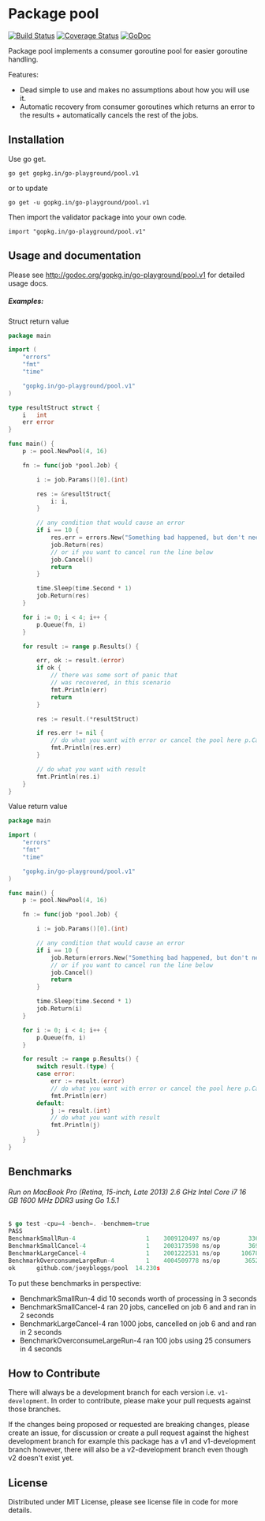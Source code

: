 Package pool
============

[![Build Status](https://semaphoreci.com/api/v1/projects/a85ae32e-f437-40f1-9652-2525ec282658/593594/badge.svg)](https://semaphoreci.com/joeybloggs/pool)
[![Coverage Status](https://coveralls.io/repos/go-playground/pool/badge.svg?branch=v1&service=github)](https://coveralls.io/github/go-playground/pool?branch=v1)
[![GoDoc](https://godoc.org/gopkg.in/go-playground/pool.v1?status.svg)](https://godoc.org/gopkg.in/go-playground/pool.v1)

Package pool implements a consumer goroutine pool for easier goroutine handling. 

Features:

-    Dead simple to use and makes no assumptions about how you will use it.
-    Automatic recovery from consumer goroutines which returns an error to the results + automatically cancels the rest of the jobs.

Installation
------------

Use go get.

	go get gopkg.in/go-playground/pool.v1

or to update

	go get -u gopkg.in/go-playground/pool.v1

Then import the validator package into your own code.

	import "gopkg.in/go-playground/pool.v1"

Usage and documentation
------

Please see http://godoc.org/gopkg.in/go-playground/pool.v1 for detailed usage docs.

##### Examples:

Struct return value
```go
package main

import (
	"errors"
	"fmt"
	"time"

	"gopkg.in/go-playground/pool.v1"
)

type resultStruct struct {
	i   int
	err error
}

func main() {
	p := pool.NewPool(4, 16)

	fn := func(job *pool.Job) {

		i := job.Params()[0].(int)

		res := &resultStruct{
			i: i,
		}

		// any condition that would cause an error
		if i == 10 {
			res.err = errors.New("Something bad happened, but don't need to cancel the rest of the jobs")
			job.Return(res)
			// or if you want to cancel run the line below
			job.Cancel()
			return
		}

		time.Sleep(time.Second * 1)
		job.Return(res)
	}

	for i := 0; i < 4; i++ {
		p.Queue(fn, i)
	}

	for result := range p.Results() {

		err, ok := result.(error)
		if ok {
			// there was some sort of panic that
			// was recovered, in this scenario
			fmt.Println(err)
			return
		}

		res := result.(*resultStruct)

		if res.err != nil {
			// do what you want with error or cancel the pool here p.Cancel()
			fmt.Println(res.err)
		}

		// do what you want with result
		fmt.Println(res.i)
	}
}
```

Value return value
```go
package main

import (
	"errors"
	"fmt"
	"time"

	"gopkg.in/go-playground/pool.v1"
)

func main() {
	p := pool.NewPool(4, 16)

	fn := func(job *pool.Job) {

		i := job.Params()[0].(int)

		// any condition that would cause an error
		if i == 10 {
			job.Return(errors.New("Something bad happened, but don't need to cancel the rest of the jobs"))
			// or if you want to cancel run the line below
			job.Cancel()
			return
		}

		time.Sleep(time.Second * 1)
		job.Return(i)
	}

	for i := 0; i < 4; i++ {
		p.Queue(fn, i)
	}

	for result := range p.Results() {
		switch result.(type) {
		case error:
			err := result.(error)
			// do what you want with error or cancel the pool here p.Cancel()
			fmt.Println(err)
		default:
			j := result.(int)
			// do what you want with result
			fmt.Println(j)
		}
	}
}
```

Benchmarks
------
###### Run on MacBook Pro (Retina, 15-inch, Late 2013) 2.6 GHz Intel Core i7 16 GB 1600 MHz DDR3 using Go 1.5.1
```go
$ go test -cpu=4 -bench=. -benchmem=true
PASS
BenchmarkSmallRun-4           	       1	3009120497 ns/op	    3360 B/op	      65 allocs/op
BenchmarkSmallCancel-4        	       1	2003173598 ns/op	    3696 B/op	      81 allocs/op
BenchmarkLargeCancel-4        	       1	2001222531 ns/op	  106784 B/op	    3028 allocs/op
BenchmarkOverconsumeLargeRun-4	       1	4004509778 ns/op	   36528 B/op	     661 allocs/op
ok  	github.com/joeybloggs/pool	14.230s
```
To put these benchmarks in perspective:

* BenchmarkSmallRun-4 did 10 seconds worth of processing in 3 seconds
* BenchmarkSmallCancel-4 ran 20 jobs, cancelled on job 6 and and ran in 2 seconds
* BenchmarkLargeCancel-4 ran 1000 jobs, cancelled on job 6 and and ran in 2 seconds
* BenchmarkOverconsumeLargeRun-4 ran 100 jobs using 25 consumers in 4 seconds

How to Contribute
------

There will always be a development branch for each version i.e. `v1-development`. In order to contribute, 
please make your pull requests against those branches.

If the changes being proposed or requested are breaking changes, please create an issue, for discussion
or create a pull request against the highest development branch for example this package has a
v1 and v1-development branch however, there will also be a v2-development branch even though v2 doesn't exist yet.

License
------
Distributed under MIT License, please see license file in code for more details.
